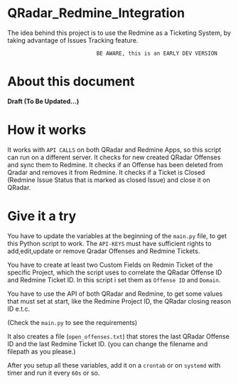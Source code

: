 # QRadar_Redmine_Integration

The idea behind this project is to use the Redmine as a Ticketing System, by taking advantage of Issues Tracking feature.


                                BE AWARE, this is an EARLY DEV VERSION  

# About this document

**Draft (To Be Updated...)**


# How it works
  
  It works with `API CALLS` on both QRadar and Redmine Apps, so this script can run on a different server. 
  It checks for new created QRadar Offenses and sync them to Redmine.
  It checks if an Offense has been deleted from Qradar and removes it from Redmine.
  It checks if a Ticket is Closed (Redmine Issue Status that is marked as closed Issue) and close it on QRadar.
  
  


# Give it a try

You have to update the variables at the beginning of the `main.py` file, to get this Python script to work. The `API-KEYS` must have sufficient rights to add,edit,update or remove Qradar Offenses and Redmine Tickets.

You have to create at least two Custom Fields on Redmin Ticket of the specific Project, which the script uses to correlate the QRadar Offense ID and Redmine Ticket ID.
In this script i set them as `Offense ID` and `Domain`.

You have to use the API of both QRadar and Redmine, to get some values that must set at start, like the Redmine Project ID, the QRadar closing reason ID e.t.c.

(Check the `main.py` to see the requirements)

It also creates a file (`open_offenses.txt`) that stores the last QRadar Offense ID and the last Redmine Ticket ID. (you can change the filename and filepath as you please.)

After you setup all these variables, add it  on a `crontab` or on `systemd` with timer and run it every `60s` or so. 


